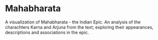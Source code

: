 # Mahabharata
A visualization of Mahabharata - the Indian Epic. An analysis of the charachters Karna and Arjuna from the text; exploring their appearances, descriptions and associations in the epic.   
